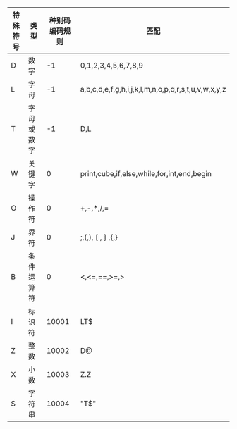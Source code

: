 特殊符号|类型|种别码编码规则|匹配
--|--|--|--
D|数字|-1|0,1,2,3,4,5,6,7,8,9
L|字母|-1|a,b,c,d,e,f,g,h,i,j,k,l,m,n,o,p,q,r,s,t,u,v,w,x,y,z
T|字母或数字|-1|D,L
W|关键字|0|print,cube,if,else,while,for,int,end,begin
O|操作符|0|+,-,*,/,=
J|界符|0|;,(,), [ , ] ,{,}
B|条件运算符|0|<,<=,==,>=,>
I|标识符|10001|LT$
Z|整数|10002|D@
X|小数|10003|Z.Z
S|字符串|10004|"T$"

